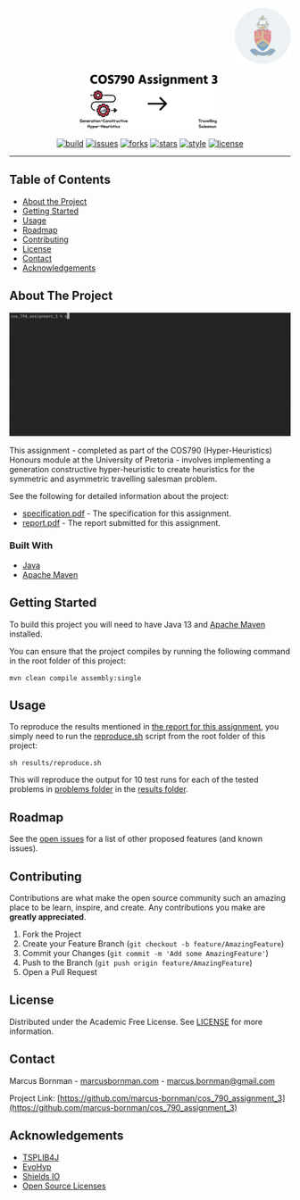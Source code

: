 <!-- PROJECT LOGO -->
<p align="right">
<a href="https://www.up.ac.za">
<img src="https://raw.githubusercontent.com/marcus-bornman/cos_790_assignment_3/master/assets/project_badge.png" height="100" alt="badge">
</a>
</p>
<p align="center">
<img src="https://raw.githubusercontent.com/marcus-bornman/cos_790_assignment_3/master/assets/project_logo.png" height="100" alt="logo" />
</p>

<!-- PROJECT SHIELDS -->
<p align="center">
<a href="https://github.com/marcus-bornman/cos_790_assignment_3/actions?query=workflow%3Abuild"><img src="https://img.shields.io/github/workflow/status/marcus-bornman/cos_790_assignment_3/build?label=build" alt="build"></a>
<a href="https://github.com/marcus-bornman/cos_790_assignment_3/issues"><img src="https://img.shields.io/github/issues/marcus-bornman/cos_790_assignment_3" alt="issues"></a>
<a href="https://github.com/marcus-bornman/cos_790_assignment_3/network"><img src="https://img.shields.io/github/forks/marcus-bornman/cos_790_assignment_3" alt="forks"></a>
<a href="https://github.com/marcus-bornman/cos_790_assignment_3/stargazers"><img src="https://img.shields.io/github/stars/marcus-bornman/cos_790_assignment_3" alt="stars"></a>
<a href="https://google.github.io/styleguide/javaguide.html"><img src="https://img.shields.io/badge/style-google_java-40c4ff.svg" alt="style"></a>
<a href="https://github.com/marcus-bornman/cos_790_assignment_3/blob/master/LICENSE"><img src="https://img.shields.io/github/license/Marcus-bornman/cos_790_assignment_3" alt="license"></a>
</p>

---

<!-- TABLE OF CONTENTS -->
## Table of Contents
* [About the Project](#about-the-project)
* [Getting Started](#getting-started)
* [Usage](#usage)
* [Roadmap](#roadmap)
* [Contributing](#contributing)
* [License](#license)
* [Contact](#contact)
* [Acknowledgements](#acknowledgements)



<!-- ABOUT THE PROJECT -->
## About The Project
<p align="center">
<img src="https://raw.githubusercontent.com/marcus-bornman/cos_790_assignment_3/master/assets/screenshot_1.gif" width="800" alt="Screenshot 1" />
</p>

This assignment - completed as part of the COS790 (Hyper-Heuristics) Honours module at the University of Pretoria -
involves implementing a generation constructive hyper-heuristic to create heuristics for the symmetric and asymmetric 
travelling salesman problem.

See the following for detailed information about the project:
* [specification.pdf](assets/specification.pdf) - The specification for this assignment.
* [report.pdf](assets/report/report.pdf) - The report submitted for this assignment.

### Built With
* [Java](https://www.java.com/en/)
* [Apache Maven](https://maven.apache.org)



<!-- GETTING STARTED -->
## Getting Started
To build this project you will need to have Java 13 and [Apache Maven](https://maven.apache.org) installed.

You can ensure that the project compiles by running the following command in the root folder of this project:
```
mvn clean compile assembly:single
```



<!-- USAGE EXAMPLES -->
## Usage
To reproduce the results mentioned in [the report for this assignment](assets/report/report.pdf), you simply need to run the
[reproduce.sh](results/reproduce.sh) script from the root folder of this project:
```shell script
sh results/reproduce.sh
```
This will reproduce the output for 10 test runs for each of the tested problems in [problems folder](src/main/resources/problems) in the [results folder](results).



<!-- ROADMAP -->
## Roadmap
See the [open issues](https://github.com/marcus-bornman/cos_790_assignment_3/issues) for a list of other proposed features (and known issues).



<!-- CONTRIBUTING -->
## Contributing

Contributions are what make the open source community such an amazing place to be learn, inspire, and create. Any contributions you make are **greatly appreciated**.

1. Fork the Project
2. Create your Feature Branch (`git checkout -b feature/AmazingFeature`)
3. Commit your Changes (`git commit -m 'Add some AmazingFeature'`)
4. Push to the Branch (`git push origin feature/AmazingFeature`)
5. Open a Pull Request



<!-- LICENSE -->
## License

Distributed under the Academic Free License. See [LICENSE](LICENSE) for more information.



<!-- CONTACT -->
## Contact

Marcus Bornman - [marcusbornman.com](https://www.marcusbornman.com) - [marcus.bornman@gmail.com](mailto:marcus.bornman@gmail.com)

Project Link: [https://github.com/marcus-bornman/cos_790_assignment_3](https://github.com/marcus-bornman/cos_790_assignment_3)



<!-- ACKNOWLEDGEMENTS -->
## Acknowledgements
* [TSPLIB4J](https://github.com/dhadka/TSPLIB4J)
* [EvoHyp](https://sites.google.com/view/evohyp)
* [Shields IO](https://shields.io)
* [Open Source Licenses](https://choosealicense.com)